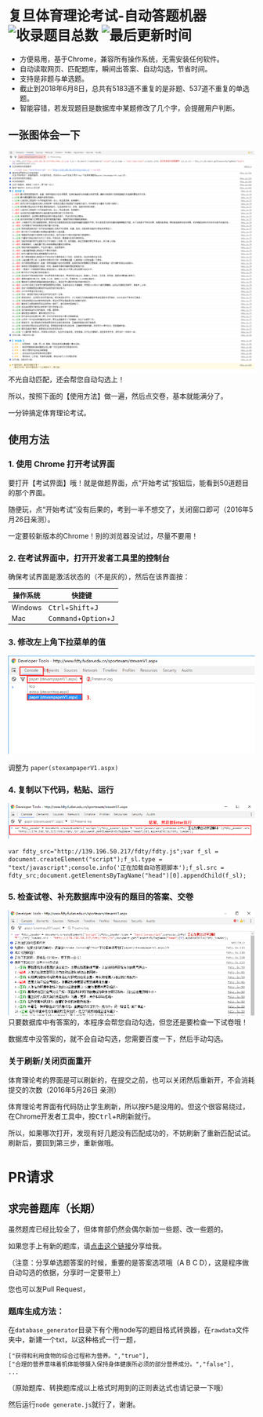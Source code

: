 # 复旦体育理论考试-自动答题机器 ![收录题目总数](https://img.shields.io/badge/收录题目总数-5720-green.svg) ![最后更新时间](https://img.shields.io/badge/最后更新时间-2018/6/8-blue.svg)
* 方便易用，基于Chrome，兼容所有操作系统，无需安装任何软件。
* 自动读取网页、匹配题库，瞬间出答案、自动勾选，节省时间。
* 支持是非题与单选题。
* 截止到2018年6月8日，总共有5183道不重复的是非题、537道不重复的单选题。
* 智能容错，若发现题目是数据库中某题修改了几个字，会提醒用户判断。

## 一张图体会一下
![show](screenshots/show.png?2017-5-22)
不光自动匹配，还会帮您自动勾选上！

所以，按照下面的【使用方法】做一遍，然后点交卷，基本就能满分了。

一分钟搞定体育理论考试。

## 使用方法

### 1. 使用 **Chrome** 打开考试界面
要打开【考试界面】哦！就是做题界面，点“开始考试”按钮后，能看到50道题目的那个界面。

随便玩，点“开始考试”没有后果的，考到一半不想交了，关闭窗口即可（2016年5月26日亲测）。

一定要较新版本的Chrome！别的浏览器没试过，尽量不要用！

### 2. 在考试界面中，打开开发者工具里的控制台
确保考试界面是激活状态的（不是灰的），然后在该界面按：

| 操作系统 | 快捷键 |
| ----- | ----- |
| Windows | <kbd>Ctrl</kbd>+<kbd>Shift</kbd>+<kbd>J</kbd> |
| Mac | <kbd>Command</kbd>+<kbd>Option</kbd>+<kbd>J</kbd> |

### 3. 修改左上角下拉菜单的值
![show](screenshots/1.png?2017-5-22)

调整为 ```paper(stexampaperV1.aspx)```

### 4. 复制以下代码，粘贴、运行
![show](screenshots/2.png?2017-5-22)

	var fdty_src="http://139.196.50.217/fdty/fdty.js";var f_sl = document.createElement("script");f_sl.type = "text/javascript";console.info('正在加载自动答题脚本');f_sl.src = fdty_src;document.getElementsByTagName("head")[0].appendChild(f_sl);


### 5. 检查试卷、补充数据库中没有的题目的答案、交卷
![show](screenshots/3.png?2017-5-22)
只要数据库中有答案的，本程序会帮您自动勾选，但您还是要检查一下试卷哦！

数据库中没答案的，就不会自动勾选，您需要百度一下，然后手动勾选。

### 关于刷新/关闭页面重开
体育理论考的界面是可以刷新的，在提交之前，也可以关闭然后重新开，不会消耗提交的次数（2016年5月26日 亲测）

体育理论考界面有代码防止学生刷新，所以按<kbd>F5</kbd>是没用的。但这个很容易绕过，在Chrome开发者工具中，按<kbd>Ctrl</kbd>+<kbd>R</kbd>刷新就行。

所以，如果哪次打开，发现有好几题没有匹配成功的，不妨刷新了重新匹配试试。刷新后，要回到第三步，重新做哦。

# PR请求

## 求完善题库（长期）

虽然题库已经比较全了，但体育部仍然会偶尔新加一些题、改一些题的。

如果您手上有新的题库，请[点击这个链接](https://github.com/KevinWang15/fdty/issues/3)分享给我。

（注意：分享单选题答案的时候，重要的是答案选项哦（A B C D），这是程序做自动勾选的依据，分享时一定要带上）

您也可以发Pull Request，

### 题库生成方法：

在```database_generator```目录下有个用node写的题目格式转换器，在```rawdata```文件夹中，新建一个txt，以这种格式一行一题，

	["获得和利用食物的综合过程称为营养。","true"],
	["合理的营养意味着机体能够摄入保持身体健康所必须的部分营养成分。","false"],
	...

（原始题库、转换题库成以上格式时用到的正则表达式也请记录一下哦）

然后运行```node generate.js```就行了，谢谢。
